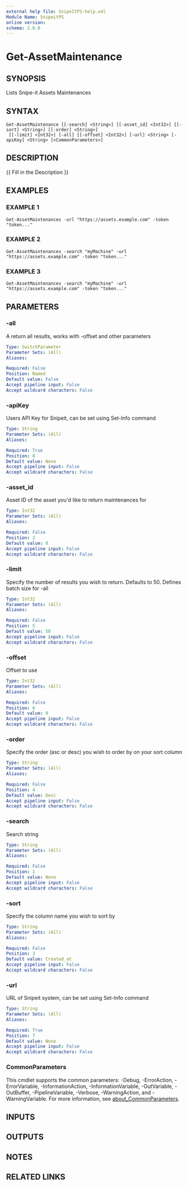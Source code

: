 ```yaml
---
external help file: SnipeItPS-help.xml
Module Name: SnipeitPS
online version:
schema: 2.0.0
---
```


# Get-AssetMaintenance

## SYNOPSIS
Lists Snipe-it Assets Maintenances

## SYNTAX

```
Get-AssetMaintenance [[-search] <String>] [[-asset_id] <Int32>] [[-sort] <String>] [[-order] <String>]
 [[-limit] <Int32>] [-all] [[-offset] <Int32>] [-url] <String> [-apiKey] <String> [<CommonParameters>]
```

## DESCRIPTION
{{ Fill in the Description }}

## EXAMPLES

### EXAMPLE 1
```
Get-AssetMaintenances -url "https://assets.example.com" -token "token..."
```

### EXAMPLE 2
```
Get-AssetMaintenances -search "myMachine" -url "https://assets.example.com" -token "token..."
```

### EXAMPLE 3
```
Get-AssetMaintenances -search "myMachine" -url "https://assets.example.com" -token "token..."
```

## PARAMETERS

### -all
A return all results, works with -offset and other parameters

```yaml
Type: SwitchParameter
Parameter Sets: (All)
Aliases:

Required: False
Position: Named
Default value: False
Accept pipeline input: False
Accept wildcard characters: False
```

### -apiKey
Users API Key for Snipeit, can be set using Set-Info command

```yaml
Type: String
Parameter Sets: (All)
Aliases:

Required: True
Position: 8
Default value: None
Accept pipeline input: False
Accept wildcard characters: False
```

### -asset_id
Asset ID of the asset you'd like to return maintenances for

```yaml
Type: Int32
Parameter Sets: (All)
Aliases:

Required: False
Position: 2
Default value: 0
Accept pipeline input: False
Accept wildcard characters: False
```

### -limit
Specify the number of results you wish to return.
Defaults to 50.
Defines batch size for -all

```yaml
Type: Int32
Parameter Sets: (All)
Aliases:

Required: False
Position: 5
Default value: 50
Accept pipeline input: False
Accept wildcard characters: False
```

### -offset
Offset to use

```yaml
Type: Int32
Parameter Sets: (All)
Aliases:

Required: False
Position: 6
Default value: 0
Accept pipeline input: False
Accept wildcard characters: False
```

### -order
Specify the order (asc or desc) you wish to order by on your sort column

```yaml
Type: String
Parameter Sets: (All)
Aliases:

Required: False
Position: 4
Default value: Desc
Accept pipeline input: False
Accept wildcard characters: False
```

### -search
Search string

```yaml
Type: String
Parameter Sets: (All)
Aliases:

Required: False
Position: 1
Default value: None
Accept pipeline input: False
Accept wildcard characters: False
```

### -sort
Specify the column name you wish to sort by

```yaml
Type: String
Parameter Sets: (All)
Aliases:

Required: False
Position: 3
Default value: Created_at
Accept pipeline input: False
Accept wildcard characters: False
```

### -url
URL of Snipeit system, can be set using Set-Info command

```yaml
Type: String
Parameter Sets: (All)
Aliases:

Required: True
Position: 7
Default value: None
Accept pipeline input: False
Accept wildcard characters: False
```

### CommonParameters
This cmdlet supports the common parameters: -Debug, -ErrorAction, -ErrorVariable, -InformationAction, -InformationVariable, -OutVariable, -OutBuffer, -PipelineVariable, -Verbose, -WarningAction, and -WarningVariable. For more information, see [about_CommonParameters](http://go.microsoft.com/fwlink/?LinkID=113216).

## INPUTS

## OUTPUTS

## NOTES

## RELATED LINKS
